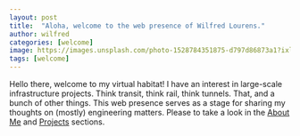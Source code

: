 ```yaml
---
layout: post
title:  "Aloha, welcome to the web presence of Wilfred Lourens."
author: wilfred
categories: [welcome]
image: https://images.unsplash.com/photo-1528784351875-d797d86873a1?ixlib=rb-1.2.1&auto=format&fit=crop&w=750&q=80
tags: [welcome]
---
```

Hello there, welcome to my virtual habitat! I have an interest in large-scale infrastructure projects. Think transit, think rail, think tunnels. That, and a bunch of other things. This web presence serves as a stage for sharing my thoughts on (mostly) engineering matters. Please to take a look in the [About Me](../aboutme.html) and [Projects](../projects.html) sections.
